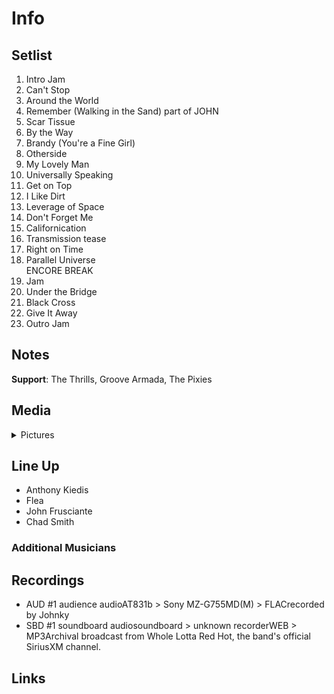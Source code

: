 # Info

## Setlist

1. Intro Jam
2. Can't Stop
3. Around the World
4. Remember (Walking in the Sand) part of JOHN
5. Scar Tissue
6. By the Way
7. Brandy (You're a Fine Girl)
8. Otherside
9. My Lovely Man
10. Universally Speaking
11. Get on Top
12. I Like Dirt
13. Leverage of Space
14. Don't Forget Me
15. Californication
16. Transmission tease
17. Right on Time
18. Parallel Universe
<br> ENCORE BREAK
19. Jam
20. Under the Bridge
21. Black Cross
22. Give It Away
23. Outro Jam

## Notes

**Support**: The Thrills, Groove Armada, The Pixies

## Media 

<details>
  <summary>Pictures</summary>
  <!--<img alt="Setlist" title="Setlist" src="_.jpg" height="200" />-->
</details>

## Line Up

* Anthony Kiedis
* Flea
* John Frusciante
* Chad Smith

### Additional Musicians

## Recordings

* AUD #1 audience audioAT831b > Sony MZ-G755MD(M) > FLACrecorded by Johnky
* SBD #1 soundboard audiosoundboard > unknown recorderWEB > MP3Archival broadcast from Whole Lotta Red Hot, the band's official SiriusXM channel.

## Links
